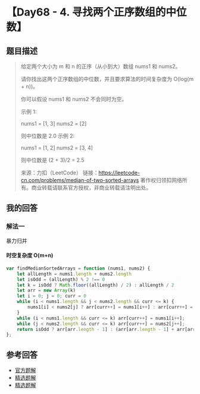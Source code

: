 # 【Day68 - 4. 寻找两个正序数组的中位数】

## 题目描述

> 给定两个大小为 m 和 n 的正序（从小到大）数组 nums1 和 nums2。
>
> 请你找出这两个正序数组的中位数，并且要求算法的时间复杂度为 O(log(m + n))。
>
> 你可以假设 nums1 和 nums2 不会同时为空。
>
> 示例 1:
>
> nums1 = [1, 3]
> nums2 = [2]
>
> 则中位数是 2.0
> 示例 2:
>
> nums1 = [1, 2]
> nums2 = [3, 4]
>
> 则中位数是 (2 + 3)/2 = 2.5
>
> 来源：力扣（LeetCode）
> 链接：https://leetcode-cn.com/problems/median-of-two-sorted-arrays
> 著作权归领扣网络所有。商业转载请联系官方授权，非商业转载请注明出处。

## 我的回答

### 解法一

暴力归并

#### 时空复杂度 O(m+n)

```JavaScript
var findMedianSortedArrays = function (nums1, nums2) {
    let allLength = nums1.length + nums2.length
    let isOdd = (allLength) % 2 !== 0
    let k = isOdd ? Math.floor((allLength) / 2) : allLength / 2
    let arr = new Array(k)
    let i = 0; j = 0; curr = 0
    while (i < nums1.length && j < nums2.length && curr <= k) {
        nums1[i] < nums2[j] ? arr[curr++] = nums1[i++] : arr[curr++] = nums2[j++]
    }
    while (i < nums1.length && curr <= k) arr[curr++] = nums1[i++];
    while (j < nums2.length && curr <= k) arr[curr++] = nums2[j++];
    return isOdd ? arr[arr.length - 1] : (arr[arr.length - 1] + arr[arr.length - 2]) / 2
};
```

## 参考回答

- [官方题解](https://github.com/leetcode-pp/91alg-1/issues/93#issuecomment-668992474)
- [精选题解](https://github.com/leetcode-pp/91alg-1/issues/93#issuecomment-668961103)
- [精选题解](https://github.com/leetcode-pp/91alg-1/issues/93#issuecomment-668519117)

